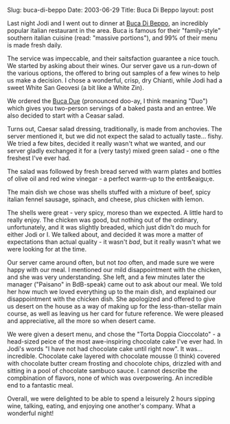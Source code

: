 Slug: buca-di-beppo
Date: 2003-06-29
Title: Buca Di Beppo
layout: post

Last night Jodi and I went out to dinner at <a href="http://bucadibeppo.com/">Buca Di Beppo</a>, an incredibly popular italian restaurant in the area. Buca is famous for their &quot;family-style&quot; southern italian cuisine (read: &quot;massive portions&quot;), and 99% of their menu is made fresh daily.

The service was impeccable, and their saitsfaction guarantee a nice touch. We started by asking about their wines. Our server gave us a run-down of the various options, the offered to bring out samples of a few wines to help us make a decision. I chose a wonderful, crisp, dry Chianti, while Jodi had a sweet White San Geovesi (a bit like a White Zin).

We ordered the <a href="http://bucadibeppo.com/m_food.asp#7">Buca Due</a> (pronounced doo-ay, I think meaning &quot;Duo&quot;) which gives you two-person servings of a baked pasta and an entree. We also decided to start with a Ceasar salad.

Turns out, Caesar salad dressing, traditionally, is made from anchovies. The server mentioned it, but we did not expect the salad to actually taste... fishy. We tried a few bites, decided it really wasn&#39;t what we wanted, and our server gladly exchanged it for a (very tasty) mixed green salad - one o fthe freshest I&#39;ve ever had.

The salad was followed by fresh bread served with warm plates and bottles of olive oil and red wine vinegar - a perfect warm-up to the entr&amp;eaigu;e.

The main dish we chose was shells stuffed with a mixture of beef, spicy italian fennel sausage, spinach, and cheese, plus chicken with lemon.

The shells were great - very spicy, moreso than we expected. A little hard to really enjoy. The chicken was good, but nothing out of the ordinary, unfortunately, and it was slightly breaded, which just didn&#39;t do much for either Jodi or I. We talked about, and decided it was more a matter of expectations than actual quality - it wasn&#39;t <i>bad</i>, but it really wasn&#39;t what we were looking for at the time.

Our server came around often, but not <i>too</i> often, and made sure we were happy with our meal. I mentioned our mild disappointment with the chicken, and she was very understanding. She left, and a few minutes later the manager (&quot;Paisano&quot; in BdB-speak) came out to ask about our meal. We told her how much we loved everything up to the main dish, and explained our disappointment with the chicken dish. She apologized and offered to give us desert on the house as a way of making up for the less-than-stellar main course, as well as leaving us her card for future reference. We were pleased and appreciative, all the more so when desert came.

We were given a desert menu, and chose the &quot;Torta Doppia Cioccolato&quot; - a head-sized peice of the most awe-inspiring chocolate cake I&#39;ve ever had. In Jodi&#39;s words &quot;I have not had chocolate cake until right now&quot;. It was... incredible. Chocolate cake layered with chocolate mousse (I think) covered with chocolate butter cream frosting and chocolote chips, drizzled with and sitting in a pool of chocolate sambuco sauce. I cannot describe the compbination of flavors, none of which was overpowering. An incredible end to a fantastic meal.

Overall, we were delighted to be able to spend a leisurely 2 hours sipping wine, talking, eating, and enjoying one another&#39;s company. What a wonderful night!
